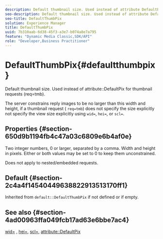 ```yaml
---
description: Default thumbnail size. Used instead of attribute DefaultPix for thumbnail requests (req=tmb).
seo-description: Default thumbnail size. Used instead of attribute DefaultPix for thumbnail requests (req=tmb).
seo-title: DefaultThumbPix
solution: Experience Manager
title: DefaultThumbPix
uuid: 7b310aab-6d38-45f3-a3e7-b074a8e7a795
feature: "Dynamic Media Classic,SDK/API"
role: "Developer,Business Practitioner"
---
```


# DefaultThumbPix{#defaultthumbpix}

Default thumbnail size. Used instead of attribute::DefaultPix for thumbnail requests (req=tmb).

The server constrains reply images to be no larger than this width and height, if a thumbnail request ( `req=tmb`) does not specify the size explicitly not specify the view size explicitly using `wid=`, `hei=`, or `scl=`.

## Properties {#section-650d9b1194fb4c47a03c6809e6b4af0e}

Two integer numbers, 0 or larger, separated by a comma. Width and height in pixels. Either or both values may be set to 0 to keep them unconstrained.

Does not apply to nested/embedded requests.

## Default {#section-2c4a4f14540449638822913513170ff1}

Inherited from `default::DefaultThumbPix` if not defined or if empty.

## See also {#section-4ad00963ffa049fcb17ad63e6bbe7ac4}

[wid=](../../../../../is-api/http-ref/image-serving-api-ref/c-http-protocol-reference/c-command-reference/r-is-http-wid.md#reference-bfeadcb67bf4485f851eb21345527e47) , [hei=](../../../../../is-api/http-ref/image-serving-api-ref/c-http-protocol-reference/c-command-reference/r-is-http-hei.md#reference-6d6f556ccc0e4b98a815e8a5c1944a96), [scl=](../../../../../is-api/http-ref/image-serving-api-ref/c-http-protocol-reference/c-command-reference/r-scl.md#reference-b2a74e493d0d407e98fe350551ba3fcc), [attribute::DefaultPix](../../../../../is-api/image-catalog/image-serving-api-ref/c-image-catalog-reference/c-attributes-reference/r-defaultpix.md#reference-996b2c22b30f4fd9b970c84063306df1) 
